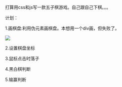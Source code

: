 <p>打算用css和js写一款五子棋游戏。自己跟自己下棋。。。</p>
<p>计划：</p>
<p>1.画棋盘:利用伪元素画棋盘。本想用一个div画，但失败了。</p>
<img src='https://g.mdcdn.cn/wp/src/p_sarah/img/board.png'>
<p>2.设置棋盘坐标</p>
<p>3.鼠标点击时落子</p>
<p>4.黑白棋判断</p>
<p>5.输赢判断</p>

